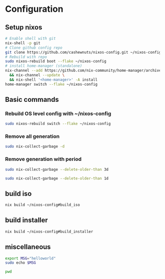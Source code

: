 # Configuration

## Setup nixos

```bash
# Enable shell with git
nix-shell -p git
# Clone github config repo
git clone https://github.com/cashewnuts/nixos-config.git ~/nixos-config
# Rebuild with repo
sudo nixos-rebuild boot --flake ~/nixos-config
# install home-manager (standalone)
nix-channel --add https://github.com/nix-community/home-manager/archive/release-25.05.tar.gz home-manager \
  && nix-channel --update \
  && nix-shell '<home-manager>' -A install
home-manager switch --flake ~/nixos-config
```

## Basic commands

### Rebuild OS level config with ~/nixos-config

```bash { "name": "update" }
sudo nixos-rebuild switch --flake ~/nixos-config
```

### Remove all generation

```bash { "name": "remove-all-generations" }
sudo nix-collect-garbage -d
```

### Remove generation with period

```bash { "name": "remove-3days-generations" }
sudo nix-collect-garbage --delete-older-than 3d
```

```bash { "name": "remove-1days-generations" }
sudo nix-collect-garbage --delete-older-than 1d
```

## build iso

```bash { "name": "build_iso" }
nix build ~/nixos-config#build_iso
```

## build installer

```bash { "name": "build_installer" }
nix build ~/nixos-config#build_installer
```

## miscellaneous

```bash { "name": "echo" }
export MSG="helloworld"
sudo echo $MSG
```

```bash { "cwd": "..", "name": "cwd" }
pwd
```
